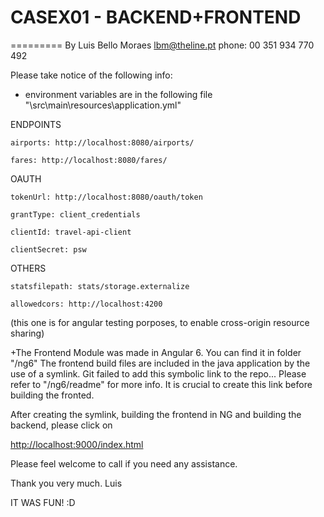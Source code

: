  

# CASEX01 - BACKEND+FRONTEND
=========
By Luis Bello Moraes
lbm@theline.pt
phone: 00 351 934 770 492


Please take notice of the following info:

- environment variables are in the following file "\src\main\resources\application.yml" 


ENDPOINTS

    airports: http://localhost:8080/airports/ 

    fares: http://localhost:8080/fares/

OAUTH

    tokenUrl: http://localhost:8080/oauth/token

    grantType: client_credentials

    clientId: travel-api-client

    clientSecret: psw

OTHERS

    statsfilepath: stats/storage.externalize
     
    allowedcors: http://localhost:4200
 (this one is for angular testing porposes, to enable cross-origin resource sharing)


+The Frontend Module was made in Angular 6. You can find it in folder "/ng6"
The frontend build files are included in the java application by the use of a symlink.
Git failed to add this symbolic link to the repo... 
Please refer to "/ng6/readme" for more info. It is crucial to create this link before building the fronted.

After creating the symlink, building the frontend in NG and building the backend, please click on 

[http://localhost:9000/index.html](http://localhost:9000/index.html)


Please feel welcome to call if you need any assistance.

Thank you very much.
Luis

IT WAS FUN! :D

